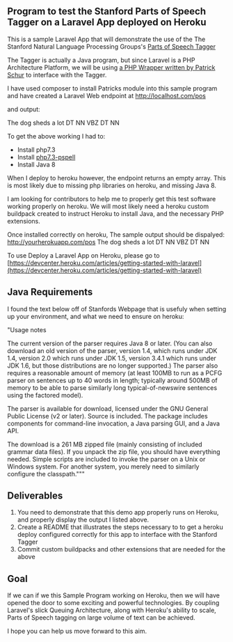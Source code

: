 

## Program to test the Stanford Parts of Speech Tagger on a Laravel App deployed on Heroku 
This is a sample Laravel App that will demonstrate the use of the The Stanford Natural Language Processing Groups's [Parts of Speech Tagger](https://nlp.stanford.edu/software/tagger.shtml)

The Tagger is actually a Java program, but since Laravel is a PHP Architecture Platform, we will be using [a PHP Wrapper written by Patrick Schur](https://github.com/patrickschur/stanford-nlp-tagger) to interface with the Tagger.

I have used composer to install Patricks module into this sample program and have created a Laravel Web endpoint at http://localhost.com/pos

and output:

 The 	dog 	sheds 	a 	lot
 DT 	NN 	VBZ 	DT 	NN
 

To get the above working I had to:

 * Install php7.3
 * Install [php7.3-pspell](https://packages.debian.org/buster/php7.3-pspell)
 * Install Java 8
 
 
  When I deploy to heroku however, the endpoint returns an empty array.
  This is most likely due to missing php libraries on heroku, and missing Java 8.
  
I am looking for contributors to help me to properly get this test software working properly on heroku.
We will most likely need a heroku custom buildpack created to instruct Heroku to install Java, and the necessary PHP extensions.

Once installed correctly on heroku, The sample output should be dispalyed:
 http://yourherokuapp.com/pos
 The 	dog 	sheds 	a 	lot
 DT 	NN 	VBZ 	DT 	NN
 
 To use Deploy a Laravel App on Heroku, please go to [https://devcenter.heroku.com/articles/getting-started-with-laravel](https://devcenter.heroku.com/articles/getting-started-with-laravel)
 
 
 ## Java Requirements
 I found the text below off of Stanfords Webpage that is usefuly when setting up your environment, and what we need to ensure on heroku: 

 "Usage notes
  
  The current version of the parser requires Java 8 or later. (You can also download an old version of the parser, version 1.4, which runs under JDK 1.4, version 2.0 which runs under JDK 1.5, version 3.4.1 which runs under JDK 1.6, but those distributions are no longer supported.) The parser also requires a reasonable amount of memory (at least 100MB to run as a PCFG parser on sentences up to 40 words in length; typically around 500MB of memory to be able to parse similarly long typical-of-newswire sentences using the factored model).
  
  The parser is available for download, licensed under the GNU General Public License (v2 or later). Source is included. The package includes components for command-line invocation, a Java parsing GUI, and a Java API.
  
  The download is a 261 MB zipped file (mainly consisting of included grammar data files). If you unpack the zip file, you should have everything needed. Simple scripts are included to invoke the parser on a Unix or Windows system. For another system, you merely need to similarly configure the classpath."""
 
 ## Deliverables
 
  1) You need to demonstrate that this demo app properly runs on Heroku, and properly display the output I listed above.
  2) Create a README that illustrates the steps necessary to to get a heroku deploy configured correctly for this app to interface with the Stanford Tagger
  3) Commit custom buildpacks and other extensions that are needed for the above
  
## Goal
    
If we can if we this Sample Program working on Heroku, then we will have opened the door to some exciting and powerful technologies.
By coupling Laravel's slick Queuing Architecture, along with Heroku's ability to scale, Parts of Speech tagging on large volume of text can be achieved.

I hope you can help us move forward to this aim.


  

